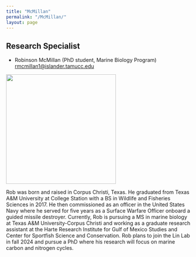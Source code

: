 ```yaml
---
title: "McMillan"
permalink: "/McMillan/"
layout: page
---
```


## Research Specialist

- Robinson McMillan (PhD student, Marine Biology Program) <rmcmillan1@islander.tamucc.edu>

<img src="https://yajuanlin.github.io/assets/img/McMillan photo.png" width="300" /> 

Rob was born and raised in Corpus Christi, Texas. He graduated from Texas A&M University at College Station with a BS in Wildlife and Fisheries Sciences in 2017. He then commissioned as an officer in the United States Navy where he served for five years as a Surface Warfare Officer onboard a guided missile destroyer. Currently, Rob is pursuing a MS in marine biology at Texas A&M University-Corpus Christi and working as a graduate research assistant at the Harte Research Institute for Gulf of Mexico Studies and Center for Sportfish Science and Conservation. Rob plans to join the Lin Lab in fall 2024 and pursue a PhD where his research will focus on marine carbon and nitrogen cycles. 
